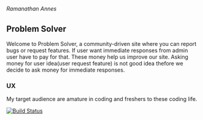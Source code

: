 ###### Ramanathan Annes
## Problem Solver

Welcome to Problem Solver, a community-driven site where you can report bugs or request features. If user want immediate responses from admin user have to pay for that. These money help us improve our site. Asking money for user idea(user request feature) is not good idea thefore we decide to ask money for immediate responses. 

### UX
  My target audience are amature in coding and freshers to these coding life.

[![Build Status](https://travis-ci.org/Ramanathan03/Issue-tracker.svg?branch=master)](https://travis-ci.org/Ramanathan03/Issue-tracker)
